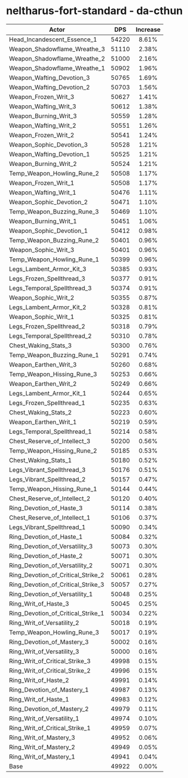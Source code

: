 # neltharus-fort-standard - da-cthun
| Actor | DPS | Increase |
|---|:---:|:---:|
|Head_Incandescent_Essence_1|54220|8.61%|
|Weapon_Shadowflame_Wreathe_3|51110|2.38%|
|Weapon_Shadowflame_Wreathe_2|51000|2.16%|
|Weapon_Shadowflame_Wreathe_1|50902|1.96%|
|Weapon_Wafting_Devotion_3|50765|1.69%|
|Weapon_Wafting_Devotion_2|50703|1.56%|
|Weapon_Frozen_Writ_3|50627|1.41%|
|Weapon_Wafting_Writ_3|50612|1.38%|
|Weapon_Burning_Writ_3|50559|1.28%|
|Weapon_Wafting_Writ_2|50551|1.26%|
|Weapon_Frozen_Writ_2|50541|1.24%|
|Weapon_Sophic_Devotion_3|50528|1.21%|
|Weapon_Wafting_Devotion_1|50525|1.21%|
|Weapon_Burning_Writ_2|50524|1.21%|
|Temp_Weapon_Howling_Rune_2|50508|1.17%|
|Weapon_Frozen_Writ_1|50508|1.17%|
|Weapon_Wafting_Writ_1|50476|1.11%|
|Weapon_Sophic_Devotion_2|50471|1.10%|
|Temp_Weapon_Buzzing_Rune_3|50469|1.10%|
|Weapon_Burning_Writ_1|50451|1.06%|
|Weapon_Sophic_Devotion_1|50412|0.98%|
|Temp_Weapon_Buzzing_Rune_2|50401|0.96%|
|Weapon_Sophic_Writ_3|50401|0.96%|
|Temp_Weapon_Howling_Rune_1|50399|0.96%|
|Legs_Lambent_Armor_Kit_3|50385|0.93%|
|Legs_Frozen_Spellthread_3|50377|0.91%|
|Legs_Temporal_Spellthread_3|50374|0.91%|
|Weapon_Sophic_Writ_2|50355|0.87%|
|Legs_Lambent_Armor_Kit_2|50328|0.81%|
|Weapon_Sophic_Writ_1|50325|0.81%|
|Legs_Frozen_Spellthread_2|50318|0.79%|
|Legs_Temporal_Spellthread_2|50310|0.78%|
|Chest_Waking_Stats_3|50300|0.76%|
|Temp_Weapon_Buzzing_Rune_1|50291|0.74%|
|Weapon_Earthen_Writ_3|50260|0.68%|
|Temp_Weapon_Hissing_Rune_3|50253|0.66%|
|Weapon_Earthen_Writ_2|50249|0.66%|
|Legs_Lambent_Armor_Kit_1|50244|0.65%|
|Legs_Frozen_Spellthread_1|50235|0.63%|
|Chest_Waking_Stats_2|50223|0.60%|
|Weapon_Earthen_Writ_1|50219|0.59%|
|Legs_Temporal_Spellthread_1|50214|0.58%|
|Chest_Reserve_of_Intellect_3|50200|0.56%|
|Temp_Weapon_Hissing_Rune_2|50185|0.53%|
|Chest_Waking_Stats_1|50180|0.52%|
|Legs_Vibrant_Spellthread_3|50176|0.51%|
|Legs_Vibrant_Spellthread_2|50157|0.47%|
|Temp_Weapon_Hissing_Rune_1|50144|0.44%|
|Chest_Reserve_of_Intellect_2|50120|0.40%|
|Ring_Devotion_of_Haste_3|50114|0.38%|
|Chest_Reserve_of_Intellect_1|50106|0.37%|
|Legs_Vibrant_Spellthread_1|50090|0.34%|
|Ring_Devotion_of_Haste_1|50084|0.32%|
|Ring_Devotion_of_Versatility_3|50073|0.30%|
|Ring_Devotion_of_Haste_2|50071|0.30%|
|Ring_Devotion_of_Versatility_2|50071|0.30%|
|Ring_Devotion_of_Critical_Strike_2|50061|0.28%|
|Ring_Devotion_of_Critical_Strike_3|50057|0.27%|
|Ring_Devotion_of_Versatility_1|50048|0.25%|
|Ring_Writ_of_Haste_3|50045|0.25%|
|Ring_Devotion_of_Critical_Strike_1|50034|0.22%|
|Ring_Writ_of_Versatility_2|50018|0.19%|
|Temp_Weapon_Howling_Rune_3|50017|0.19%|
|Ring_Devotion_of_Mastery_3|50002|0.16%|
|Ring_Writ_of_Versatility_3|50000|0.16%|
|Ring_Writ_of_Critical_Strike_3|49998|0.15%|
|Ring_Writ_of_Critical_Strike_2|49996|0.15%|
|Ring_Writ_of_Haste_2|49991|0.14%|
|Ring_Devotion_of_Mastery_1|49987|0.13%|
|Ring_Writ_of_Haste_1|49983|0.12%|
|Ring_Devotion_of_Mastery_2|49979|0.11%|
|Ring_Writ_of_Versatility_1|49974|0.10%|
|Ring_Writ_of_Critical_Strike_1|49959|0.07%|
|Ring_Writ_of_Mastery_3|49952|0.06%|
|Ring_Writ_of_Mastery_2|49949|0.05%|
|Ring_Writ_of_Mastery_1|49941|0.04%|
|Base|49922|0.00%|
